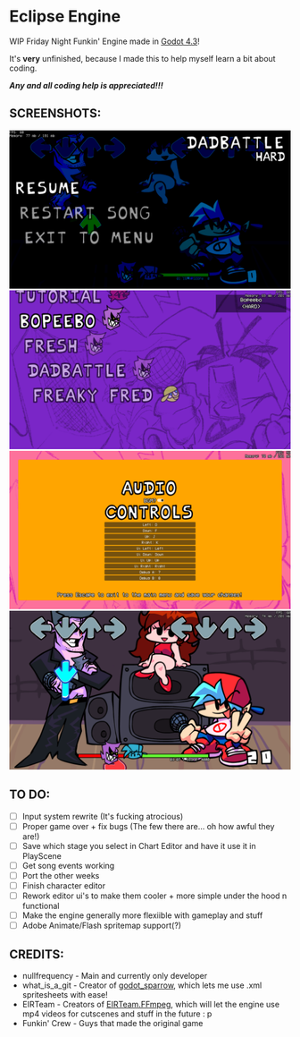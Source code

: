 # Eclipse Engine
WIP Friday Night Funkin' Engine made in [Godot 4.3](https://godotengine.org/)!

It's **very** unfinished, because I made this to help myself learn a bit about coding.

***Any and all coding help is appreciated!!!***

## SCREENSHOTS:
![screenshot 1](https://raw.githubusercontent.com/nullfreq/Eclipse-Engine/refs/heads/main/0.png)
![screenshot 2](https://raw.githubusercontent.com/nullfreq/Eclipse-Engine/refs/heads/main/1.png)
![screenshot 3](https://raw.githubusercontent.com/nullfreq/Eclipse-Engine/refs/heads/main/2.png)
![screenshot 4](https://raw.githubusercontent.com/nullfreq/Eclipse-Engine/refs/heads/main/3.png)

## TO DO:
- [ ] Input system rewrite (It's fucking atrocious)
- [ ] Proper game over + fix bugs (The few there are... oh how awful they are!)
- [ ] Save which stage you select in Chart Editor and have it use it in PlayScene
- [ ] Get song events working
- [ ] Port the other weeks
- [ ] Finish character editor
- [ ] Rework editor ui's to make them cooler + more simple under the hood n functional
- [ ] Make the engine generally more flexiible with gameplay and stuff
- [ ] Adobe Animate/Flash spritemap support(?)

## CREDITS:
- nullfrequency - Main and currently only developer
- what_is_a_git - Creator of [godot_sparrow](https://godotengine.org/asset-library/asset/2487), which lets me use .xml spritesheets with ease!
- EIRTeam - Creators of [EIRTeam.FFmpeg](https://github.com/EIRTeam/EIRTeam.FFmpeg), which will let the engine use mp4 videos for cutscenes and stuff in the future : p
- Funkin' Crew - Guys that made the original game
